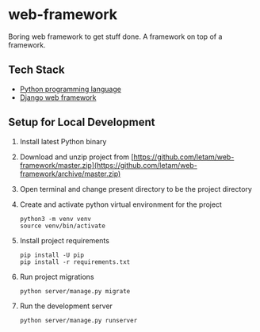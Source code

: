 # web-framework
Boring web framework to get stuff done. A framework on top of a framework.

## Tech Stack
- [Python programming language](https://www.python.org)
- [Django web framework](https://www.djangoproject.com/)

## Setup for Local Development
1. Install latest Python binary

2. Download and unzip project from [https://github.com/letam/web-framework/master.zip](https://github.com/letam/web-framework/archive/master.zip)

3. Open terminal and change present directory to be the project directory

4. Create and activate python virtual environment for the project
    ```
    python3 -m venv venv
    source venv/bin/activate
    ```

5. Install project requirements
    ```
    pip install -U pip
    pip install -r requirements.txt
    ```

6. Run project migrations
    ```
    python server/manage.py migrate
    ```

7. Run the development server
    ```
    python server/manage.py runserver
    ```


